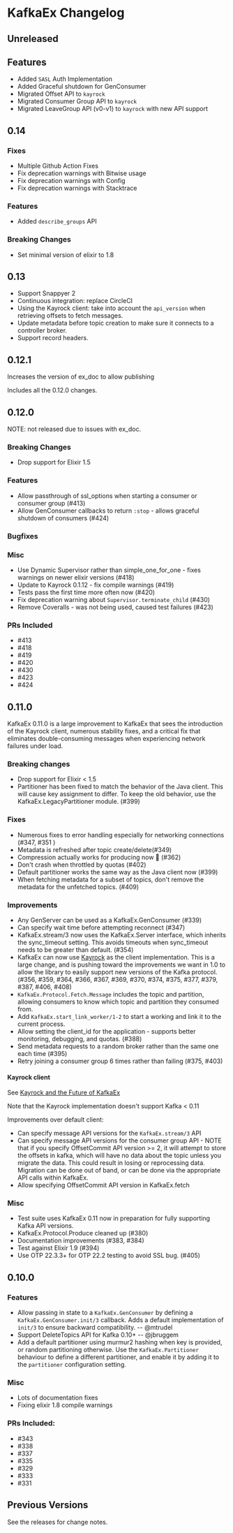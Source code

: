 # KafkaEx Changelog

## Unreleased

## Features

* Added `SASL` Auth Implementation
* Added Graceful shutdown for GenConsumer
* Migrated Offset API to `kayrock`
* Migrated Consumer Group API to `kayrock`
* Migrated LeaveGroup API (v0-v1) to `kayrock` with new API support

## 0.14

### Fixes

* Multiple Github Action Fixes
* Fix deprecation warnings with Bitwise usage
* Fix deprecation warnings with Config
* Fix deprecation warnings with Stacktrace

### Features

* Added `describe_groups` API

### Breaking Changes

* Set minimal version of elixir to 1.8

## 0.13

*   Support Snappyer 2
*   Continuous integration: replace CircleCI
*   Using the Kayrock client: take into account the `api_version` when retrieving offsets to fetch messages.
*   Update metadata before topic creation to make sure it connects to a  controller broker.
*   Support record headers.

## 0.12.1

Increases the version of ex_doc to allow publishing

Includes all the 0.12.0 changes.

## 0.12.0

NOTE: not released due to issues with ex_doc.

### Breaking Changes

*   Drop support for Elixir 1.5

### Features

*   Allow passthrough of ssl_options when starting a consumer or consumer group (#413)
*   Allow GenConsumer callbacks to return `:stop` - allows graceful shutdown of consumers (#424)

### Bugfixes

### Misc

*   Use Dynamic Supervisor rather than simple_one_for_one - fixes warnings on newer elixir versions (#418)
*   Update to Kayrock 0.1.12 - fix compile warnings (#419)
*   Tests pass the first time more often now (#420)
*   Fix deprecation warning about `Supervisor.terminate_child` (#430)
*   Remove Coveralls - was not being used, caused test failures (#423)

### PRs Included

*   #413
*   #418
*   #419
*   #420
*   #430
*   #423
*   #424

## 0.11.0

KafkaEx 0.11.0 is a large improvement to KafkaEx that sees the introduction of the Kayrock client, numerous stability fixes, and a critical fix that eliminates double-consuming messages when experiencing network failures under load.

### Breaking changes

*   Drop support for Elixir < 1.5
*   Partitioner has been fixed to match the behavior of the Java client. This will cause key assignment to differ. To keep the old behavior, use the KafkaEx.LegacyPartitioner module. (#399)

### Fixes

*   Numerous fixes to error handling especially for networking connections (#347, #351 )
*   Metadata is refreshed after topic create/delete(#349)
*   Compression actually works for producing now 😬  (#362)
*   Don't crash when throttled by quotas (#402)
*   Default partitioner works the same way as the Java client now (#399)
*   When fetching metadata for a subset of topics, don't remove the metadata for the unfetched topics. (#409)

### Improvements

*   Any GenServer can be used as a KafkaEx.GenConsumer (#339)
*   Can specify wait time before attempting reconnect (#347)
*   KafkaEx.stream/3 now uses the KafkaEx.Server interface, which inherits the sync_timeout setting. This avoids timeouts when sync_timeout needs to be greater than default. (#354)
*   KafkaEx can now use [Kayrock](https://github.com/dantswain/kayrock) as the client implementation. This is a large change, and is pushing toward the improvements we want in 1.0 to allow the library to easily support new versions of the Kafka protocol. (#356, #359, #364, #366, #367, #369, #370, #374, #375, #377, #379, #387,  #406, #408) 
*   `KafkaEx.Protocol.Fetch.Message` includes the topic and partition, allowing consumers to know which topic and partition they consumed from.
*   Add `KafkaEx.start_link_worker/1-2` to start a working and link it to the current process.
*   Allow setting the client_id for the application - supports better monitoring, debugging, and quotas. (#388)
*   Send metadata requests to a random broker rather than the same one each time (#395)
*   Retry joining a consumer group 6 times rather than failing (#375, #403)

#### Kayrock client

See [Kayrock and the Future of KafkaEx](https://github.com/kafkaex/kafka_ex#important---kayrock-and-the-future-of-kafkaex)

Note that the Kayrock implementation doesn't support Kafka < 0.11

Improvements over default client:
*   Can specify message API versions for the `KafkaEx.stream/3` API
*   Can specify message API versions for the consumer group API - NOTE that if you specify OffsetCommit API version >= 2, it will attempt to store the offsets in kafka, which will have no data about the topic unless you migrate the data. This could result in losing or reprocessing data. Migration can be done out of band, or can be done via the appropriate API calls within KafkaEx.
*   Allow specifying OffsetCommit API version in KafkaEx.fetch

### Misc

*   Test suite uses KafkaEx 0.11 now in preparation for fully supporting Kafka API versions.
*   KafkaEx.Protocol.Produce cleaned up (#380) 
*   Documentation improvements (#383, #384)
*   Test against Elixir 1.9 (#394)
*   Use OTP 22.3.3+ for OTP 22.2 testing to avoid SSL bug. (#405)

## 0.10.0

### Features
*   Allow passing in state to a `KafkaEx.GenConsumer` by defining a `KafkaEx.GenConsumer.init/3` callback. Adds a default implementation of `init/3` to ensure backward compatibility. -- @mtrudel 
*   Support DeleteTopics API for Kafka 0.10+ -- @jbruggem 
*   Add a default partitioner using murmur2 hashing when key is provided, or random partitioning otherwise. Use the `KafkaEx.Partitioner` behaviour to define a different partitioner, and enable it by adding it to the `partitioner` configuration setting.

### Misc
*   Lots of documentation fixes
*   Fixing elixir 1.8 compile warnings

### PRs Included:

*   #343
*   #338
*   #337
*   #335
*   #329
*   #333
*   #331

## Previous Versions

See the releases for change notes.
